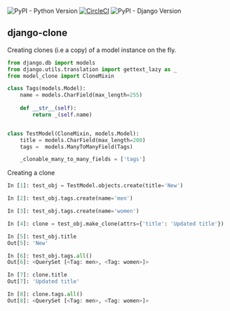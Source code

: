 ![PyPI - Python Version](https://img.shields.io/pypi/pyversions/django_clone.svg)
[![CircleCI](https://circleci.com/gh/jackton1/django-clone.svg?style=shield)](https://circleci.com/gh/jackton1/django-clone)
![PyPI - Django Version](https://img.shields.io/pypi/djversions/django_clone.svg)
## django-clone 

Creating clones (i.e a copy) of a model instance on the fly. 


```python
from django.db import models
from django.utils.translation import gettext_lazy as _
from model_clone import CloneMixin

class Tags(models.Model):
    name = models.CharField(max_length=255)
    
    def __str__(self):
        return _(self.name)


class TestModel(CloneMixin, models.Model):
    title = models.CharField(max_length=200)
    tags =  models.ManyToManyField(Tags)

    _clonable_many_to_many_fields = ['tags']
```


Creating a clone

```python
In [1]: test_obj = TestModel.objects.create(title='New')

In [2]: test_obj.tags.create(name='men')

In [3]: test_obj.tags.create(name='women')

In [4]: clone = test_obj.make_clone(attrs={'title': 'Updated title'})

In [5]: test_obj.title
Out[5]: 'New'

In [6]: test_obj.tags.all()
Out[6]: <QuerySet [<Tag: men>, <Tag: women>]>

In [7]: clone.title
Out[7]: 'Updated title'

In [8]: clone.tags.all()
Out[8]: <QuerySet [<Tag: men>, <Tag: women>]>
```
